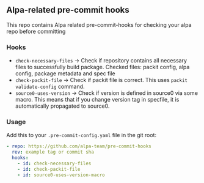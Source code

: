 ## Alpa-related pre-commit hooks

This repo contains Alpa related pre-commit-hooks for checking
your alpa repo before committing

### Hooks

- `check-necessary-files` -> Check if repository contains all necessary
  files to successfully build package. Checked files: packit config,
  alpa config, package metadata and spec file
- `check-packit-file` -> Check if packit file is correct. This uses
  `packit validate-config` command.
- `source0-uses-version` -> Check if version is defined in source0 via some
  macro. This means that if you change version tag in specfile, it is
  automatically propagated to source0.

### Usage

Add this to your `.pre-commit-config.yaml` file in the git root:

```yaml
- repo: https://github.com/alpa-team/pre-commit-hooks
  rev: example tag or commit sha
  hooks:
    - id: check-necessary-files
    - id: check-packit-file
    - id: source0-uses-version-macro
```
